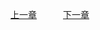 



















[上一章](第3章：顺序结构程序设计.md)&ensp;&ensp;&ensp;&ensp;&ensp;&ensp;[下一章](第5章：循环结构程序设计.md)